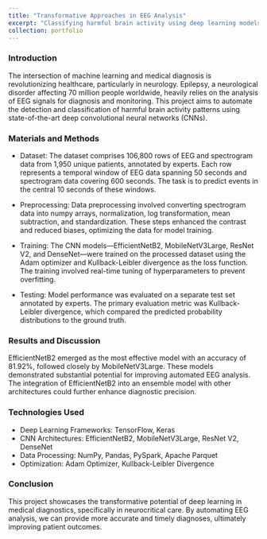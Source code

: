 ```yaml
---
title: "Transformative Approaches in EEG Analysis"
excerpt: "Classifying harmful brain activity using deep learning models<br/> <img src='/images/eeg.png'>"
collection: portfolio
---
```


### Introduction
The intersection of machine learning and medical diagnosis is revolutionizing healthcare, particularly in neurology. Epilepsy, a neurological disorder affecting 70 million people worldwide, heavily relies on the analysis of EEG signals for diagnosis and monitoring. This project aims to automate the detection and classification of harmful brain activity patterns using state-of-the-art deep convolutional neural networks (CNNs).

### Materials and Methods

- Dataset: The dataset comprises 106,800 rows of EEG and spectrogram data from 1,950 unique patients, annotated by experts. Each row represents a temporal window of EEG data spanning 50 seconds and spectrogram data covering 600 seconds. The task is to predict events in the central 10 seconds of these windows.

- Preprocessing: Data preprocessing involved converting spectrogram data into numpy arrays, normalization, log transformation, mean subtraction, and standardization. These steps enhanced the contrast and reduced biases, optimizing the data for model training.

- Training: The CNN models—EfficientNetB2, MobileNetV3Large, ResNet V2, and DenseNet—were trained on the processed dataset using the Adam optimizer and Kullback-Leibler divergence as the loss function. The training involved real-time tuning of hyperparameters to prevent overfitting.

- Testing: Model performance was evaluated on a separate test set annotated by experts. The primary evaluation metric was Kullback-Leibler divergence, which compared the predicted probability distributions to the ground truth.

### Results and Discussion
EfficientNetB2 emerged as the most effective model with an accuracy of 81.92%, followed closely by MobileNetV3Large. These models demonstrated substantial potential for improving automated EEG analysis. The integration of EfficientNetB2 into an ensemble model with other architectures could further enhance diagnostic precision.

### Technologies Used

- Deep Learning Frameworks: TensorFlow, Keras
- CNN Architectures: EfficientNetB2, MobileNetV3Large, ResNet V2, DenseNet
- Data Processing: NumPy, Pandas, PySpark, Apache Parquet
- Optimization: Adam Optimizer, Kullback-Leibler Divergence

### Conclusion
This project showcases the transformative potential of deep learning in medical diagnostics, specifically in neurocritical care. By automating EEG analysis, we can provide more accurate and timely diagnoses, ultimately improving patient outcomes.
